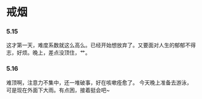 # 戒烟

### 5.15
这才第一天，难度系数就这么高么。已经开始想放弃了。又要面对人生的郁郁不得志，好烦。晚上，差点没顶住，艹。
### 5.16
难顶啊，注意力不集中，还一堆破事，好在咳嗽痊愈了。
今天晚上准备去游泳，可是现在外面下大雨。有点困，接着挺会吧~

